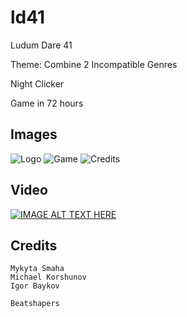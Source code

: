 # ld41
Ludum Dare 41

Theme: Combine 2 Incompatible Genres

Night Clicker

Game in 72 hours


## Images
![Logo](https://static.jam.vg/raw/92b/z/137d4.png)
![Game](https://static.jam.vg/raw/92b/z/137ed.png)
![Credits](https://static.jam.vg/raw/92b/z/137d7.png)

## Video
[![IMAGE ALT TEXT HERE](https://img.youtube.com/vi/WLjXzrgJE-g/0.jpg)](https://www.youtube.com/watch?v=WLjXzrgJE-g)

## Credits
    Mykyta Smaha
    Michael Korshunov
    Igor Baykov

    Beatshapers
